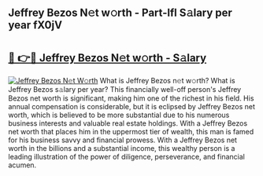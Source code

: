 ## Jeffrey Bezos N𝚎t w𝚘rth - Part-lfl S𝚊lary per year fX0jV

# <h2><a href="http://gc4mh8v.nevu.top/?p=Jeffrey+Bezos">🔗 👉🔴 Jeffrey Bezos N𝚎t w𝚘rth - S𝚊lary</a></h2>

[![Jeffrey Bezos N𝚎t W𝚘rth](https://i.imgur.com/Oavwk0R.jpeg)](http://gc4mh8v.nevu.top/?p=Jeffrey+Bezos)
What is Jeffrey Bezos n𝚎t w𝚘rth? What is Jeffrey Bezos s𝚊lary per year?
This financially well-off person's Jeffrey Bezos net worth is significant, making him one of the richest in his field. His annual compensation is considerable, but it is eclipsed by Jeffrey Bezos net worth, which is believed to be more substantial due to his numerous business interests and valuable real estate holdings. With a Jeffrey Bezos net worth that places him in the uppermost tier of wealth, this man is famed for his business savvy and financial prowess. With a Jeffrey Bezos net worth in the billions and a substantial income, this wealthy person is a leading illustration of the power of diligence, perseverance, and financial acumen.

